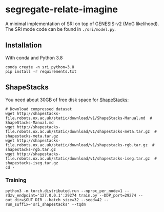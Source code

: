 # segregate-relate-imagine

A minimal implementation of SRI on top of GENESIS-v2 (MoG likelihood). The SRI mode code can be found in `./sri/model.py`.

## Installation

With conda and Python 3.8
```shell
conda create -n sri python=3.8
pip install -r requirements.txt
```

## ShapeStacks

You need about 30GB of free disk space for [ShapeStacks](https://ogroth.github.io/shapestacks/):

```shell
# Download compressed dataset
wget http://shapestacks-file.robots.ox.ac.uk/static/download/v1/ShapeStacks-Manual.md  # ShapeStacks-Manual.md
wget http://shapestacks-file.robots.ox.ac.uk/static/download/v1/shapestacks-meta.tar.gz  # shapestacks-meta.tar.gz
wget http://shapestacks-file.robots.ox.ac.uk/static/download/v1/shapestacks-rgb.tar.gz  # shapestacks-rgb.tar.gz
wget http://shapestacks-file.robots.ox.ac.uk/static/download/v1/shapestacks-iseg.tar.gz  # shapestacks-iseg.tar.gz
cd -
```

### Training

```shell
python3 -m torch.distributed.run --nproc_per_node=1 --rdzv_endpoint='127.0.0.1':29274 train.py --DDP_port=29274 --out_dir=$OUT_DIR --batch_size=32 --seed=42 --run_suffix='sri_shapestacks' --tqdm
```